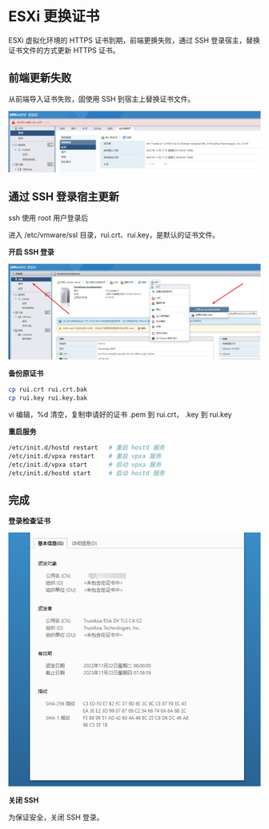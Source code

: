 # ESXi 更换证书


ESXi 虚拟化环境的 HTTPS 证书到期，前端更换失败，通过 SSH 登录宿主，替换证书文件的方式更新 HTTPS 证书。

<!--more-->

## 前端更新失败

从前端导入证书失败，固使用 SSH 到宿主上替换证书文件。

![导入失败](../images/post_images/Snipaste_2022-11-22_12-00-06.png)


## 通过 SSH 登录宿主更新

ssh 使用 root 用户登录后

进入 /etc/vmware/ssl 目录，rui.crt、rui.key，是默认的证书文件。

**开启 SSH 登录**

![开启 SSH 登录](../images/post_images/Snipaste_2022-11-22_12-02-48.png)


**备份原证书**

```bash
cp rui.crt rui.crt.bak
cp rui.key rui.key.bak
```

vi 编辑，%d 清空，复制申请好的证书 .pem 到 rui.crt， .key 到 rui.key

**重启服务**

```bash
/etc/init.d/hostd restart   # 重启 hostd 服务
/etc/init.d/vpxa restart    # 重启 vpxa 服务
/etc/init.d/vpxa start      # 启动 vpxa 服务
/etc/init.d/hostd start     # 启动 hostd 服务
```

## 完成

**登录检查证书**

![检查证书](../images/post_images/Snipaste_2022-11-22_12-55-45.png)


**关闭 SSH**

为保证安全，关闭 SSH 登录。



